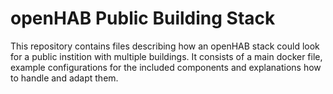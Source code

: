 # openHAB Public Building Stack

This repository contains files describing how an openHAB stack could look for a public instition with multiple buildings.
It consists of a main docker file, example configurations for the included components and explanations how to handle and adapt them.
